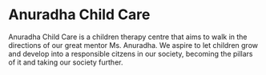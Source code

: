# Anuradha Child Care

Anuradha Child Care is a children therapy centre that aims to walk in the directions of our great mentor Ms. Anuradha. We aspire to let children grow and develop into a responsible citzens in our society, becoming the pillars of it and taking our society further.
